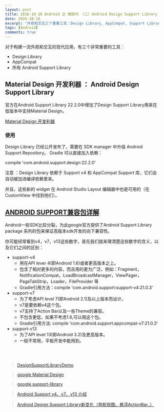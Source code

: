 ```yaml
---
layout: post
title: 2016-10-10 Android 之 微技巧 （二）Android Design Support Library
date: 2016-10-10
excerpt: "外观和交互三个重要工具：Design Library, AppCompat, Support Library"
tags: [Android]
comments: true
---
```


对于构建一流外观和交互的现代应用，有三个非常重要的工具：

- Design Library
- AppCompat
- 所有 Android Support Library

## Material Design 开发利器 ： Android Design Support Library

官方在Android Support Library 22.2.0中增加了Design Support Library用来在低版本中支持Material Design。

[Material Design 开发利器](http://www.open-open.com/lib/view/open1433490948291.html)

### 使用
Design Library 已经公开发布了，需要在 SDK manager 中升级 Android Support Repository。  Gradle 可以直接加入依赖：

compile 'com.android.support:design:22.2.0'

注意 ：Design Library 依赖于 Support v4 和 AppCompat Support 库，它们会自动被加进编译依赖里来。

并且，这些新的 widget 在 Android Studio Layout 编辑器中也是可用的（在 CustomView 中找到他们）。

## [ANDROID SUPPORT兼容包详解 ](http://stormzhang.com/android/2015/03/29/android-support-library/)

Android一些SDK比较分裂，为此google官方提供了Android Support Library package 系列的包来保证高版本sdk开发的向下兼容性。

你可能经常看到v4，v7，v13这些数字，首先我们就来理清楚这些数字的含义，以及它们之间的区别：

- support-v4
    - 用在API lever 4(即Android 1.6)或者更高版本之上。
    - 包含了相对更多的内容，而且用的更为广泛，例如：Fragment，NotificationCompat，LoadBroadcastManager，ViewPager，PageTabStrip，Loader，FileProvider 等
    - Gradle引用方法：compile 'com.android.support:support-v4:21.0.3'
- support-v7
    - 为了考虑API level 7(即Android 2.1)及以上版本而设计。
    - v7是要依赖v4这个包。
    - v7支持了Action Bar以及一些Theme的兼容。
    - 不包含更低，如果不考虑1.6,可以用这个包。
    - Gradle引用方法: compile 'com.android.support:appcompat-v7:21.0.3'
- support-v13
    - 为了API level 13(即Android 3.2)及更高版本。
    - 一般不常用，平板开发中能用到。

<br>
<br>


> [DesignSupportLibraryDemo](https://github.com/xuyisheng/DesignSupportLibraryDemo)

> [google Material Design](https://www.google.com/design/spec/layout/structure.html#)

> [google support-library](https://developer.android.com/topic/libraries/support-library/features.html)

> [Android Support v4、v7、v13 介绍](http://blog.csdn.net/sunpeng1117/article/details/20696425)

> [Android Design Support Library新变化（导航视图、悬浮ActionBar..）](http://www.open-open.com/lib/view/open1433473787104.html)
